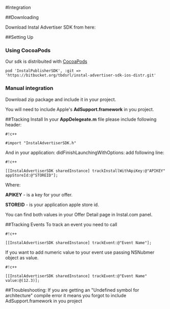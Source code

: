 #Integration

##Downloading

Download Instal Advertiser SDK from here:

##Setting Up

### Using CocoaPods

Our sdk is distribuited with [CocoaPods](http://coccoapods.org)

    pod 'InstalPublisherSDK', :git => 'https://bitbucket.org/tbdsrl/instal-advertiser-sdk-ios-distr.git'


### Manual integration
Download zip package and include it in your project.

You will need to include Apple's  **AdSupport.framework** in you project.

##Tracking Install
In your **AppDelegeate.m** file please include following header:

```
#!c++

#import "InstalAdvertiserSDK.h"
```

And in your application: didFinishLaunchingWithOptions: add following line:

```
#!c++

[[InstalAdvertiserSDK sharedInstance] trackInstallWithApiKey:@"APIKEY" appStoreId:@"STOREID"];
```

Where:

**APIKEY** - is a key for your offer.

**STOREID** - is your application apple store id.

You can find both values in your Offer Detail page in Instal.com panel.


##Tracking Events
To track an event you need to call
```
#!c++

[[InstalAdvertiserSDK sharedInstance] trackEvent:@"Event Name"];
```
If you want to add numeric value to your event use passing NSNubmer object as value.

```
#!c++

[[InstalAdvertiserSDK sharedInstance] trackEvent:@"Event Name" value:@(12.3)];
```

##Troubleshooting:
If you are getting an "Undefined symbol for architecture" compile error it means you forgot to include AdSupport.framework in you project
